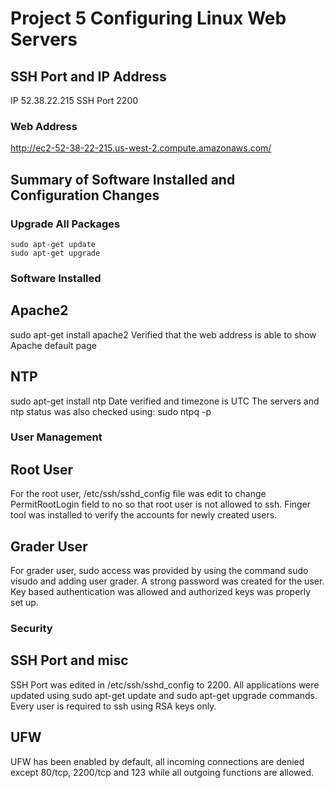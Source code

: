 Project 5 Configuring Linux Web Servers
=======================================

SSH Port and IP Address
-----------------------

IP 52.38.22.215 SSH Port 2200

### Web Address
http://ec2-52-38-22-215.us-west-2.compute.amazonaws.com/

Summary of Software Installed and Configuration Changes
-------------------------------------------------------

### Upgrade All Packages 

```
sudo apt-get update
sudo apt-get upgrade
```
### Software Installed

## Apache2
sudo apt-get install apache2
Verified that the web address is able to show Apache  default page

## NTP
sudo apt-get install ntp 
Date verified and timezone is UTC
The servers and ntp status was also checked using: sudo ntpq -p

### User Management

## Root User
For the root user, /etc/ssh/sshd_config file was edit to change PermitRootLogin field to no so that root user is not allowed to ssh. Finger tool was installed to verify the accounts for newly created users.

## Grader User
For grader user, sudo access was provided by using the command sudo visudo and adding user grader. A strong password was created for the user. Key based authentication was allowed and authorized keys was properly set up.

### Security

## SSH Port and misc
SSH Port was edited in /etc/ssh/sshd_config to 2200. All applications were updated using sudo apt-get update and sudo apt-get upgrade commands. Every user is required to ssh using RSA keys only.

## UFW
UFW has been enabled by default, all incoming connections are denied except 80/tcp, 2200/tcp and 123 while all outgoing functions are allowed.
